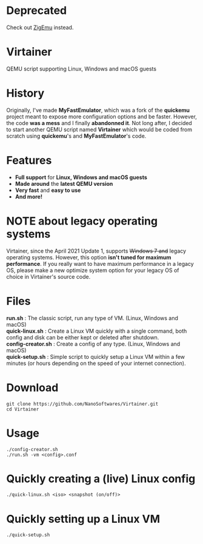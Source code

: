 # Deprecated
Check out [ZigEmu](https://github.com/AnErrupTion/ZigEmu) instead.

# Virtainer
QEMU script supporting Linux, Windows and macOS guests

# History
Originally, I've made **MyFastEmulator**, which was a fork of the **quickemu** project meant to expose more configuration options and be faster. However, the code **was a mess** and I finally **abandonned it**. Not long after, I decided to start another QEMU script named **Virtainer** which would be coded from scratch using **quickemu**'s and **MyFastEmulator**'s code.

# Features
- **Full support** for **Linux, Windows and macOS guests**
- **Made around** the **latest QEMU version**
- **Very fast** and **easy to use**
- **And more!**

# NOTE about legacy operating systems
Virtainer, since the April 2021 Update 1, supports ~~Windows 7 and~~ legacy operating systems. However, this option **isn't tuned for maximum performance**. If you really want to have maximum performance in a legacy OS, please make a new optimize system option for your legacy OS of choice in Virtainer's source code.

# Files
**run.sh**            : The classic script, run any type of VM. (Linux, Windows and macOS)<br/>
**quick-linux.sh**    : Create a Linux VM quickly with a single command, both config and disk can be either kept or deleted after shutdown.<br/>
**config-creator.sh** : Create a config of any type. (Linux, Windows and macOS)<br/>
**quick-setup.sh**    : Simple script to quickly setup a Linux VM within a few minutes (or hours depending on the speed of your internet connection).

# Download
``git clone https://github.com/NanoSoftwares/Virtainer.git``<br/>
``cd Virtainer``

# Usage
``./config-creator.sh``<br/>
``./run.sh -vm <config>.conf``

# Quickly creating a (live) Linux config
``./quick-linux.sh <iso> <snapshot (on/off)>``

# Quickly setting up a Linux VM
``./quick-setup.sh``
